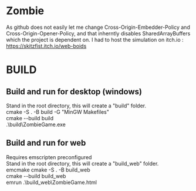 # Zombie

As github does not easily let me change Cross-Origin-Embedder-Policy and Cross-Origin-Opener-Policy,
and that inherntly disables SharedArrayBuffers which the project is dependent on. I had to host the simulation
on itch.io : https://skitzfist.itch.io/web-boids

# BUILD

## Build and run for desktop (windows)
Stand in the root directory, this will create a "build" folder.  
cmake -S . -B build -G "MinGW Makefiles"   
cmake --build build  
.\build\ZombieGame.exe  

## Build and run for web
Requires emscripten preconfigured  
Stand in the root directory, this will create a "build_web" folder.  
emcmake cmake -S . -B build_web  
cmake --build build_web  
emrun .\build_web\ZombieGame.html   
